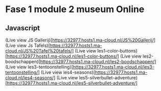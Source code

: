 # Fase 1 module 2 museum Online
## Javascript


(Live view JS Gallerij)[https://32977.hosts1.ma-cloud.nl/JS%20Gallerij/]
(Live view Js Tafels)[https://32977.hosts1.ma-cloud.nl/JS%20Tafel%20tafels/]
(Live view les1-color-buttons)[https://32977.hosts1.ma-cloud.nl/les1-color-buttons/]
(Live view les2-boodschappen)[https://32977.hosts1.ma-cloud.nl/les2-boodschappen/]
(Live view les3-tentoonstelling)[https://32977.hosts1.ma-cloud.nl/les3-tentoonstelling/]
(Live view les4-seasons)[https://32977.hosts1.ma-cloud.nl/les4-seasons/]
(Live view les5-silverbullet-adventure)[https://32977.hosts1.ma-cloud.nl/les5-silverbullet-adventure/]